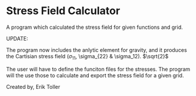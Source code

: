 # Stress Field Calculator
A program which calculated the stress field for given functions and grid.

UPDATE:

The program now includes the anlytic element for gravity, and it produces the Cartisian stress field ($`\sigma_{11}`$, \sigma_{22} & \sigma_12). $`\sqrt{2}`$

The user will have to define the funciton files for the stresses. The program will the use those to calculate and export the stress field for a given grid.

Created by,
Erik Toller
